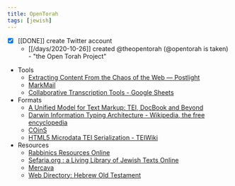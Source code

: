 ```yaml
---
title: OpenTorah
tags: [jewish]
---
```

- [x] [[DONE]] create Twitter account
  - [[/days/2020-10-26]] created @theopentorah (@opentorah is taken) - "the Open Torah Project"
- Tools
  - [Extracting Content From the Chaos of the Web — Postlight](https://postlight.com/trackchanges/extracting-content-from-the-chaos-of-the-web-introducing-the-mercury-web-parser)
  - [MarkMail](http://markmail.org/)
  - [Collaborative Transcription Tools - Google Sheets](https://docs.google.com/spreadsheets/d/1MFsRSZRGy3RRB4AUD6AFp7IQsecqcauJLyZLGVzJFWs/edit#gid=0)
- Formats
  - [A Unified Model for Text Markup: TEI, DocBook and Beyond](http://www.tei-c.org/Activities/Workgroups/META/xmleurope2004.pdf)
  - [Darwin Information Typing Architecture - Wikipedia, the free encyclopedia](http://en.wikipedia.org/wiki/Darwin_Information_Typing_Architecture)
  - [COinS](http://en.wikipedia.org/wiki/COinS)
  - [HTML5 Microdata TEI Serialization - TEIWiki](http://wiki.tei-c.org/index.php/HTML5_Microdata_TEI_Serialization)
- Resources
  - [Rabbinics Resources Online](http://rabbinics.org/)
  - [Sefaria.org : a Living Library of Jewish Texts Online](http://www.sefaria.org/)
  - [Mercava](http://www.themercava.com/dafyomi)
  - [Web Directory: Hebrew Old Testament](http://www.bible-researcher.com/links08.html)